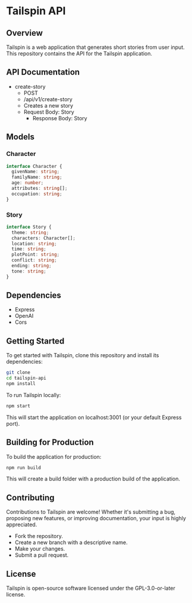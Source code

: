# Tailspin API

## Overview

Tailspin is a web application that generates short stories from user input. This repository contains the API for the Tailspin application.

## API Documentation

- create-story
  - POST
  - /api/v1/create-story
  - Creates a new story
  - Request Body: Story
    - Response Body: Story

## Models

### Character

```typescript
interface Character {
  givenName: string;
  familyName: string;
  age: number;
  attributes: string[];
  occupation: string;
}
```

### Story

```typescript
interface Story {
  theme: string;
  characters: Character[];
  location: string;
  time: string;
  plotPoint: string;
  conflict: string;
  ending: string;
  tone: string;
}
```

## Dependencies

- Express
- OpenAI
- Cors

## Getting Started

To get started with Tailspin, clone this repository and install its dependencies:

```bash
git clone
cd tailspin-api
npm install
```

To run Tailspin locally:

```bash
npm start
```

This will start the application on localhost:3001 (or your default Express port).

## Building for Production

To build the application for production:

```bash
npm run build
```

This will create a build folder with a production build of the application.

## Contributing

Contributions to Tailspin are welcome! Whether it's submitting a bug, proposing new features, or improving documentation, your input is highly appreciated.

- Fork the repository.
- Create a new branch with a descriptive name.
- Make your changes.
- Submit a pull request.

## License

Tailspin is open-source software licensed under the GPL-3.0-or-later license.
